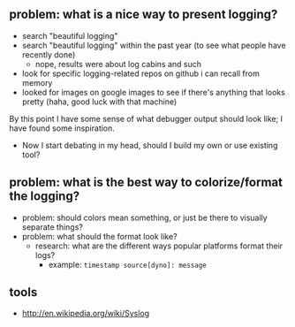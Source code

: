 
## problem: what is a nice way to present logging?

- search "beautiful logging"
- search "beautiful logging" within the past year (to see what people have recently done)
  - nope, results were about log cabins and such
- look for specific logging-related repos on github i can recall from memory
- looked for images on google images to see if there's anything that looks pretty (haha, good luck with that machine)

By this point I have some sense of what debugger output should look like; I have found some inspiration.

- Now I start debating in my head, should I build my own or use existing tool?

## problem: what is the best way to colorize/format the logging?

- problem: should colors mean something, or just be there to visually separate things?
- problem: what should the format look like?
  - research: what are the different ways popular platforms format their logs?
    - example: `timestamp source[dyno]: message`

## tools

- http://en.wikipedia.org/wiki/Syslog
